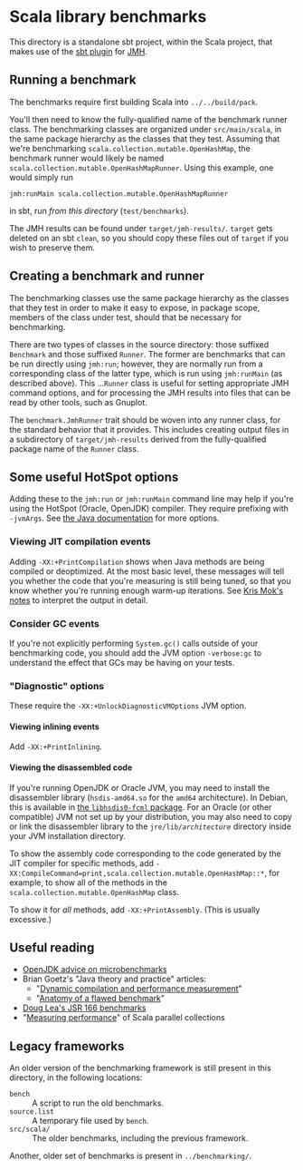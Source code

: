 # Scala library benchmarks

This directory is a standalone sbt project, within the Scala project,
that makes use of the [sbt plugin](https://github.com/ktoso/sbt-jmh) for [JMH](http://openjdk.java.net/projects/code-tools/jmh/).

## Running a benchmark

The benchmarks require first building Scala into `../../build/pack`.

You'll then need to know the fully-qualified name of the benchmark runner class.
The benchmarking classes are organized under `src/main/scala`,
in the same package hierarchy as the classes that they test.
Assuming that we're benchmarking `scala.collection.mutable.OpenHashMap`,
the benchmark runner would likely be named `scala.collection.mutable.OpenHashMapRunner`.
Using this example, one would simply run

    jmh:runMain scala.collection.mutable.OpenHashMapRunner

in sbt, run _from this directory_ (`test/benchmarks`).

The JMH results can be found under `target/jmh-results/`.
`target` gets deleted on an sbt `clean`,
so you should copy these files out of `target` if you wish to preserve them.

## Creating a benchmark and runner

The benchmarking classes use the same package hierarchy as the classes that they test
in order to make it easy to expose, in package scope, members of the class under test,
should that be necessary for benchmarking.

There are two types of classes in the source directory:
those suffixed `Benchmark` and those suffixed `Runner`.
The former are benchmarks that can be run directly using `jmh:run`;
however, they are normally run from a corresponding class of the latter type,
which is run using `jmh:runMain` (as described above).
This …`Runner` class is useful for setting appropriate JMH command options,
and for processing the JMH results into files that can be read by other tools, such as Gnuplot.

The `benchmark.JmhRunner` trait should be woven into any runner class, for the standard behavior that it provides.
This includes creating output files in a subdirectory of `target/jmh-results`
derived from the fully-qualified package name of the `Runner` class.

## Some useful HotSpot options
Adding these to the `jmh:run` or `jmh:runMain` command line may help if you're using the HotSpot (Oracle, OpenJDK) compiler.
They require prefixing with `-jvmArgs`.
See [the Java documentation](http://docs.oracle.com/javase/8/docs/technotes/tools/unix/java.html) for more options. 

### Viewing JIT compilation events
Adding `-XX:+PrintCompilation` shows when Java methods are being compiled or deoptimized.
At the most basic level,
these messages will tell you whether the code that you're measuring is still being tuned,
so that you know whether you're running enough warm-up iterations.
See [Kris Mok's notes](https://gist.github.com/rednaxelafx/1165804#file-notes-md) to interpret the output in detail.

### Consider GC events
If you're not explicitly performing `System.gc()` calls outside of your benchmarking code,
you should add the JVM option `-verbose:gc` to understand the effect that GCs may be having on your tests.

### "Diagnostic" options
These require the `-XX:+UnlockDiagnosticVMOptions` JVM option.

#### Viewing inlining events
Add `-XX:+PrintInlining`.

#### Viewing the disassembled code
If you're running OpenJDK or Oracle JVM,
you may need to install the disassembler library (`hsdis-amd64.so` for the `amd64` architecture).
In Debian, this is available in
<a href="https://packages.debian.org/search?keywords=libhsdis0-fcml">the `libhsdis0-fcml` package</a>.
For an Oracle (or other compatible) JVM not set up by your distribution,
you may also need to copy or link the disassembler library
to the `jre/lib/`_`architecture`_ directory inside your JVM installation directory.

To show the assembly code corresponding to the code generated by the JIT compiler for specific methods,
add `-XX:CompileCommand=print,scala.collection.mutable.OpenHashMap::*`,
for example, to show all of the methods in the `scala.collection.mutable.OpenHashMap` class.

To show it for _all_ methods, add `-XX:+PrintAssembly`.
(This is usually excessive.)

## Useful reading
* [OpenJDK advice on microbenchmarks](https://wiki.openjdk.java.net/display/HotSpot/MicroBenchmarks)
* Brian Goetz's "Java theory and practice" articles:
  * "[Dynamic compilation and performance measurement](http://www.ibm.com/developerworks/java/library/j-jtp12214/)"
  * "[Anatomy of a flawed benchmark](http://www.ibm.com/developerworks/java/library/j-jtp02225/)"
* [Doug Lea's JSR 166 benchmarks](http://gee.cs.oswego.edu/cgi-bin/viewcvs.cgi/jsr166/src/test/loops/)
* "[Measuring performance](http://docs.scala-lang.org/overviews/parallel-collections/performance.html)" of Scala parallel collections

## Legacy frameworks

An older version of the benchmarking framework is still present in this directory, in the following locations:

<dl>
<dt><code>bench</code></dt>
<dd>A script to run the old benchmarks.</dd>
<dt><code>source.list</code></dt>
<dd>A temporary file used by <code>bench</code>.</dd>
<dt><code>src/scala/</code></dt>
<dd>The older benchmarks, including the previous framework.</dd>
</dl>

Another, older set of benchmarks is present in `../benchmarking/`.
